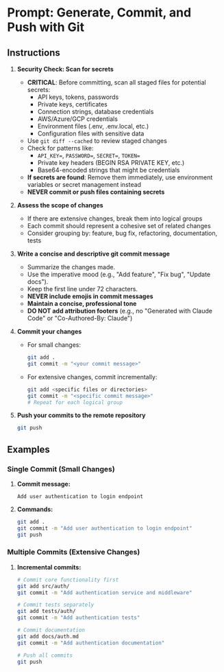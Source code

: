 # Prompt: Generate, Commit, and Push with Git

## Instructions

1. **Security Check: Scan for secrets**
    - **CRITICAL**: Before committing, scan all staged files for potential secrets:
      - API keys, tokens, passwords
      - Private keys, certificates
      - Connection strings, database credentials
      - AWS/Azure/GCP credentials
      - Environment files (.env, .env.local, etc.)
      - Configuration files with sensitive data
    - Use `git diff --cached` to review staged changes
    - Check for patterns like:
      - `API_KEY=`, `PASSWORD=`, `SECRET=`, `TOKEN=`
      - Private key headers (BEGIN RSA PRIVATE KEY, etc.)
      - Base64-encoded strings that might be credentials
    - **If secrets are found**: Remove them immediately, use environment variables or secret management instead
    - **NEVER commit or push files containing secrets**

2. **Assess the scope of changes**
    - If there are extensive changes, break them into logical groups
    - Each commit should represent a cohesive set of related changes
    - Consider grouping by: feature, bug fix, refactoring, documentation, tests

3. **Write a concise and descriptive git commit message**
    - Summarize the changes made.
    - Use the imperative mood (e.g., "Add feature", "Fix bug", "Update docs").
    - Keep the first line under 72 characters.
    - **NEVER include emojis in commit messages**
    - **Maintain a concise, professional tone**
    - **DO NOT add attribution footers** (e.g., no "Generated with Claude Code" or "Co-Authored-By: Claude")

4. **Commit your changes**
    - For small changes:
      ```sh
      git add .
      git commit -m "<your commit message>"
      ```
    - For extensive changes, commit incrementally:
      ```sh
      git add <specific files or directories>
      git commit -m "<specific commit message>"
      # Repeat for each logical group
      ```

5. **Push your commits to the remote repository**
    ```sh
    git push
    ```

## Examples

### Single Commit (Small Changes)
1. **Commit message:**
    ```
    Add user authentication to login endpoint
    ```

2. **Commands:**
    ```sh
    git add .
    git commit -m "Add user authentication to login endpoint"
    git push
    ```

### Multiple Commits (Extensive Changes)
1. **Incremental commits:**
    ```sh
    # Commit core functionality first
    git add src/auth/
    git commit -m "Add authentication service and middleware"

    # Commit tests separately
    git add tests/auth/
    git commit -m "Add authentication tests"

    # Commit documentation
    git add docs/auth.md
    git commit -m "Add authentication documentation"

    # Push all commits
    git push
    ```
